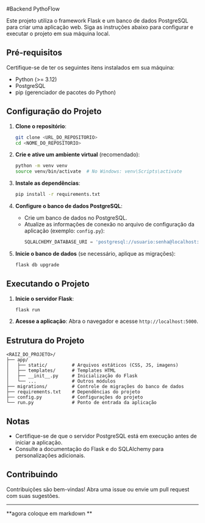 #Backend PythoFlow

Este projeto utiliza o framework Flask e um banco de dados PostgreSQL para criar uma aplicação web. Siga as instruções abaixo para configurar e executar o projeto em sua máquina local.

## Pré-requisitos

Certifique-se de ter os seguintes itens instalados em sua máquina:

- Python (>= 3.12)
- PostgreSQL
- pip (gerenciador de pacotes do Python)

## Configuração do Projeto

1. **Clone o repositório**:

   ```bash
   git clone <URL_DO_REPOSITORIO>
   cd <NOME_DO_REPOSITORIO>
   ```

2. **Crie e ative um ambiente virtual** (recomendado):

   ```bash
   python -m venv venv
   source venv/bin/activate  # No Windows: venv\Scripts\activate
   ```

3. **Instale as dependências**:

   ```bash
   pip install -r requirements.txt
   ```

4. **Configure o banco de dados PostgreSQL**:

   - Crie um banco de dados no PostgreSQL.
   - Atualize as informações de conexão no arquivo de configuração da aplicação (exemplo: `config.py`):
     ```python
     SQLALCHEMY_DATABASE_URI = 'postgresql://usuario:senha@localhost:5432/nome_do_banco'
     ```

5. **Inicie o banco de dados** (se necessário, aplique as migrações):

   ```bash
   flask db upgrade
   ```

## Executando o Projeto

1. **Inicie o servidor Flask**:

   ```bash
   flask run
   ```

2. **Acesse a aplicação**:
   Abra o navegador e acesse `http://localhost:5000`.

## Estrutura do Projeto

```
<RAIZ_DO_PROJETO>/
├── app/
│   ├── static/         # Arquivos estáticos (CSS, JS, imagens)
│   ├── templates/      # Templates HTML
│   ├── __init__.py     # Inicialização do Flask
│   └── ...             # Outros módulos
├── migrations/         # Controle de migrações do banco de dados
├── requirements.txt    # Dependências do projeto
├── config.py           # Configurações do projeto
└── run.py              # Ponto de entrada da aplicação
```

## Notas

- Certifique-se de que o servidor PostgreSQL está em execução antes de iniciar a aplicação.
- Consulte a documentação do Flask e do SQLAlchemy para personalizações adicionais.

## Contribuindo

Contribuições são bem-vindas! Abra uma issue ou envie um pull request com suas sugestões.

---

**agora coloque em markdown **



